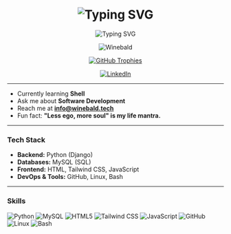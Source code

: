 <h1 align="center">
  <img src="https://readme-typing-svg.herokuapp.com?font=comfortaa&color=016EEA&size=24&width=500&lines=Hi+%2C+I%27m+Winebald" alt="Typing SVG" />
</h1>

<p align="center">
  <img src="https://readme-typing-svg.herokuapp.com?font=comfortaa&color=016EEA&size=24&width=500&lines=Software+Engineer" alt="Typing SVG" />
</p>

<p align="center">
  <img src="https://komarev.com/ghpvc/?username=banituze&label=Profile%20views&color=0e75b6&style=flat" alt="Winebald" />
</p>

<p align="center">
<a href="https://github.com/banituze">
  <img src="https://github-profile-trophy.vercel.app/?username=banituze&theme=matrix&no-frame=true&no-bg=true&title=-MultiLanguage" alt="GitHub Trophies" />
</a>
</p>

<p align="center">
  <a href="https://linkedin.com/in/winebald" target="_blank">
    <img src="https://img.shields.io/badge/LinkedIn-Winebald-blue?style=for-the-badge&logo=linkedin" alt="LinkedIn" />
  </a>
</p>

---

- Currently learning **Shell**  
- Ask me about **Software Development**  
- Reach me at **info@winebald.tech**  
- Fun fact: **"Less ego, more soul" is my life mantra.**

---

### Tech Stack

- **Backend:** Python (Django)
- **Databases:** MySQL (SQL) 
- **Frontend:** HTML, Tailwind CSS, JavaScript  
- **DevOps & Tools:** GitHub, Linux, Bash

---

### Skills

![Python](https://img.shields.io/badge/Python-3776AB?style=for-the-badge&logo=python&logoColor=white)
![MySQL](https://img.shields.io/badge/MySQL-4479A1?style=for-the-badge&logo=mysql&logoColor=white)
![HTML5](https://img.shields.io/badge/HTML5-E34F26?style=for-the-badge&logo=html5&logoColor=white)
![Tailwind CSS](https://img.shields.io/badge/TailwindCSS-06B6D4?style=for-the-badge&logo=tailwindcss&logoColor=white)
![JavaScript](https://img.shields.io/badge/JavaScript-F7DF1E?style=for-the-badge&logo=javascript&logoColor=black)
![GitHub](https://img.shields.io/badge/GitHub-181717?style=for-the-badge&logo=github&logoColor=white)
![Linux](https://img.shields.io/badge/Linux-FCC624?style=for-the-badge&logo=linux&logoColor=black)
![Bash](https://img.shields.io/badge/Bash-4EAA25?style=for-the-badge&logo=gnubash&logoColor=white)

